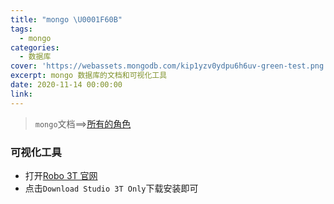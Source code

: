 ```yaml
---
title: "mongo \U0001F60B"
tags:
  - mongo
categories:
  - 数据库
cover: 'https://webassets.mongodb.com/kip1yzv0ydpu6h6uv-green-test.png'
excerpt: mongo 数据库的文档和可视化工具
date: 2020-11-14 00:00:00
link:
---
```


<blockquote><p><code>mongo</code>文档==&gt;<a target="_blank" rel="noopener" href="https://docs.mongodb.com/manual/core/authorization/">所有的角色</a></p></blockquote><h3 id="可视化工具"><a href="#可视化工具" class="headerlink" title="可视化工具"></a>可视化工具</h3><ul><li>打开<a target="_blank" rel="noopener" href="https://robomongo.org/">Robo 3T 官网</a></li><li>点击<code>Download Studio 3T Only</code>下载安装即可</li></ul>